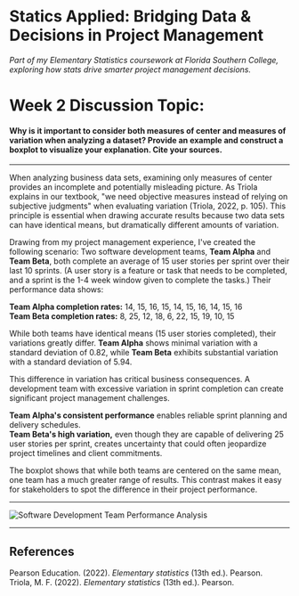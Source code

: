 # Statics Applied: Bridging Data & Decisions in Project Management

*Part of my Elementary Statistics coursework at Florida Southern College, exploring how stats drive smarter project management decisions.*

# Week 2 Discussion Topic:
#### Why is it important to consider both measures of center and measures of variation when analyzing a dataset? Provide an example and construct a boxplot to visualize your explanation. Cite your sources.
---


When analyzing business data sets, examining only measures of center provides an incomplete and potentially misleading picture. As Triola explains in our textbook, "we need objective measures instead of relying on subjective judgments" when evaluating variation (Triola, 2022, p. 105). This principle is essential when drawing accurate results because two data sets can have identical means, but dramatically different amounts of variation.

Drawing from my project management experience, I've created the following scenario: Two software development teams, **Team Alpha** and **Team Beta**, both complete an average of 15 user stories per sprint over their last 10 sprints. (A user story is a feature or task that needs to be completed, and a sprint is the 1-4 week window given to complete the tasks.) Their performance data shows:

**Team Alpha completion rates:** 14, 15, 16, 15, 14, 15, 16, 14, 15, 16  
**Team Beta completion rates:** 8, 25, 12, 18, 6, 22, 15, 19, 10, 15

While both teams have identical means (15 user stories completed), their variations greatly differ. **Team Alpha** shows minimal variation with a standard deviation of 0.82, while **Team Beta** exhibits substantial variation with a standard deviation of 5.94.

This difference in variation has critical business consequences. A development team with excessive variation in sprint completion can create significant project management challenges.

**Team Alpha's consistent performance** enables reliable sprint planning and delivery schedules.  
**Team Beta's high variation,** even though they are capable of delivering 25 user stories per sprint, creates uncertainty that could often jeopardize project timelines and client commitments.

The boxplot shows that while both teams are centered on the same mean, one team has a much greater range of results. This contrast makes it easy for stakeholders to spot the difference in their project performance.

---

![Software Development Team Performance Analysis](https://github.com/GabrielleDominguez/Statics-Applied-Bridging-Data-Decisions-in-Project-Management/blob/main/Software%20Development%20Team%20Performance%20Analysis.png)

---

## References

Pearson Education. (2022). *Elementary statistics* (13th ed.). Pearson.  
Triola, M. F. (2022). *Elementary statistics* (13th ed.). Pearson.

